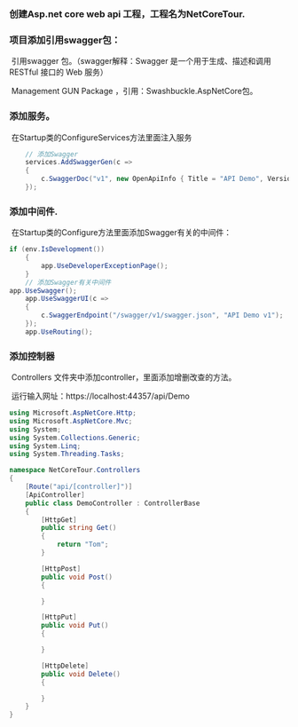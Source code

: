 ﻿### 创建Asp.net core web api 工程，工程名为NetCoreTour.

### 项目添加引用swagger包：

​		引用swagger 包。（swagger解释：Swagger 是一个用于生成、描述和调用 RESTful 接口的 Web 服务）

​		Management GUN Package ，引用：Swashbuckle.AspNetCore包。

### 添加服务。

​	在Startup类的ConfigureServices方法里面注入服务

```c#
	// 添加Swagger
	services.AddSwaggerGen(c =>
	{
		c.SwaggerDoc("v1", new OpenApiInfo { Title = "API Demo", Version = "v1" });
	});
```



### 添加中间件.

​	在Startup类的Configure方法里面添加Swagger有关的中间件：
​	

```c#
if (env.IsDevelopment())
	{
		app.UseDeveloperExceptionPage();
	}
	// 添加Swagger有关中间件
app.UseSwagger();
	app.UseSwaggerUI(c =>
	{
		c.SwaggerEndpoint("/swagger/v1/swagger.json", "API Demo v1");
	});
	app.UseRouting();
```

### 添加控制器

​	Controllers 文件夹中添加controller，里面添加增删改查的方法。

​	运行输入网址：https://localhost:44357/api/Demo

```c#
using Microsoft.AspNetCore.Http;
using Microsoft.AspNetCore.Mvc;
using System;
using System.Collections.Generic;
using System.Linq;
using System.Threading.Tasks;

namespace NetCoreTour.Controllers
{
    [Route("api/[controller]")]
    [ApiController]
    public class DemoController : ControllerBase
    {
        [HttpGet]
        public string Get()
        {
            return "Tom";
        }

        [HttpPost]
        public void Post()
        {

        }

        [HttpPut]
        public void Put()
        {

        }

        [HttpDelete]
        public void Delete()
        {

        }
    }
}

```



​	









​	